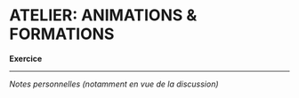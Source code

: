 # ATELIER: ANIMATIONS & FORMATIONS

**Exercice**   



---
*Notes personnelles (notamment en vue de la discussion)*

